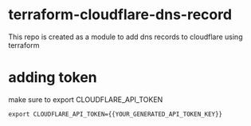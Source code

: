 # terraform-cloudflare-dns-record
This repo is created as a module to add dns records to cloudflare using terraform

# adding token
make sure to export CLOUDFLARE_API_TOKEN 

```
export CLOUDFLARE_API_TOKEN={{YOUR_GENERATED_API_TOKEN_KEY}}
```

